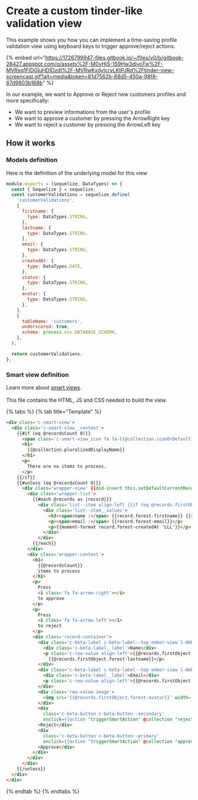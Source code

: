 # Create a custom tinder-like validation view

This example shows you how you can implement a time-saving profile validation view using keyboard keys to trigger approve/reject actions.&#x20;

{% embed url="https://1726799947-files.gitbook.io/~/files/v0/b/gitbook-28427.appspot.com/o/assets%2F-M0vHiS-1S9Hw3djvoTw%2F-MVRsq1FlDGIuHDIDzdI%2F-MVRwKxdylcrvLKtPJRd%2Ftinder-view-screencast.gif?alt=media&token=81d7562b-68d5-450a-98f8-67d9803b168b" %}

In our example, we want to Approve or Reject new customers profiles and more specifically:

- We want to preview informations from the user's profile
- We want to approve a customer by pressing the ArrowRight key
- We want to reject a customer by pressing the ArrowLeft key

## How it works

### Models definition

Here is the definition of the underlying model for this view

```javascript
module.exports = (sequelize, DataTypes) => {
  const { Sequelize } = sequelize;
  const customerValidations = sequelize.define(
    'customerValidations',
    {
      firstname: {
        type: DataTypes.STRING,
      },
      lastname: {
        type: DataTypes.STRING,
      },
      email: {
        type: DataTypes.STRING,
      },
      createdAt: {
        type: DataTypes.DATE,
      },
      status: {
        type: DataTypes.STRING,
      },
      avatar: {
        type: DataTypes.STRING,
      },
    },
    {
      tableName: 'customers',
      underscored: true,
      schema: process.env.DATABASE_SCHEMA,
    },
  );

  return customerValidations;
};
```

### Smart view definition

Learn more about [smart views](./).\
\
This file contains the HTML, JS and CSS needed to build the view.

{% tabs %}
{% tab title="Template" %}

```html
<div class='c-smart-view'>
  <div class='c-smart-view__content'>
    {{#if (eq @recordsCount 0)}}
      <span class='c-smart-view_icon fa fa-{{@collection.iconOrDefault}} fa-5x'></span>
      <h1>
        {{@collection.pluralizedDisplayName}}
      </h1>
      <p>
        There are no items to process.
      </p>
    {{/if}}
    {{#unless (eq @recordsCount 0)}}
      <div class='wrapper-view' {{did-insert this.setDefaultCurrentRecord}}>
        <div class='wrapper-list'>
          {{#each @records as |record|}}
            <div class='list--item align-left {{if (eq @records.firstObject record) "selected"}}'>
              <div class='list--item__values'>
                <h3><span>name :</span> {{record.forest-firstname}} {{record.forest-lastname}}</h3>
                <p><span>email :</span> {{record.forest-email}}</p>
                <p>{{moment-format record.forest-createdAt 'LLL'}}</p>
              </div>
            </div>
          {{/each}}
        </div>
        <div class='wrapper-content'>
          <h1>
            {{@recordsCount}}
            items to process
          </h1>
          <p>
            Press
            <i class='fa fa-arrow-right'></i>
            to approve
          </p>
          <p>
            Press
            <i class='fa fa-arrow-left'></i>
            to reject
          </p>
          <div class='record-container'>
            <div class='c-beta-label c-beta-label--top ember-view l-dmb'>
              <div class='c-beta-label__label'>Name</div>
              <p class='c-row-value align-left'>{{@records.firstObject.forest-firstname}}
                {{@records.firstObject.forest-lastname}}</p>
            </div>
            <div class='c-beta-label c-beta-label--top ember-view l-dmb'>
              <div class='c-beta-label__label'>Email</div>
              <p class='c-row-value align-left'>{{@records.firstObject.forest-email}}</p>
            </div>
            <div class='row-value-image'>
              <img src='{{@records.firstObject.forest-avatar}}' width='300' height='400' />
            </div>
            <div
              class='c-beta-button c-beta-button--secondary'
              onclick={{action 'triggerSmartAction' @collection 'reject' @records.firstObject}}
            >Reject</div>
            <div
              class='c-beta-button c-beta-button--primary'
              onclick={{action 'triggerSmartAction' @collection 'approve' @records.firstObject}}
            >Approve</div>
          </div>
        </div>
      </div>
    {{/unless}}
  </div>
</div>
```

{% endtab %}
{% endtabs %}
